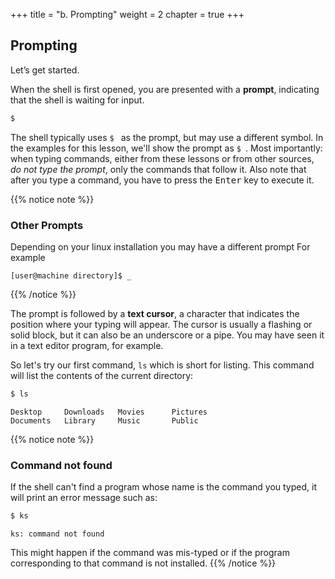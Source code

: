 +++
title = "b. Prompting"
weight = 2
chapter = true
+++

## Prompting

Let’s get started.

When the shell is first opened, you are presented with a **prompt**, indicating that the shell is waiting for input.

```Bash
$
```

The shell typically uses `$ ` as the prompt, but may use a different symbol.
In the examples for this lesson, we'll show the prompt as `$ `.
Most importantly:
when typing commands, either from these lessons or from other sources,
*do not type the prompt*, only the commands that follow it.
Also note that after you type a command, you have to press the <kbd>Enter</kbd> key to execute it.

{{% notice note %}}
### Other Prompts
Depending on your linux installation you may have a different prompt
For example

```
[user@machine directory]$ _
```
{{% /notice %}}

The prompt is followed by a **text cursor**, a character that indicates the position where your
typing will appear.
The cursor is usually a flashing or solid block, but it can also be an underscore or a pipe.
You may have seen it in a text editor program, for example.

So let's try our first command, `ls` which is short for listing.
This command will list the contents of the current directory:

```Bash
$ ls
```

~~~
Desktop     Downloads   Movies      Pictures
Documents   Library     Music       Public
~~~

{{% notice note %}}
### Command not found
If the shell can't find a program whose name is the command you typed, it
will print an error message such as:

```Bash
$ ks
```

~~~
ks: command not found
~~~

This might happen if the command was mis-typed or if the program corresponding to that command
is not installed.
{{% /notice %}}
